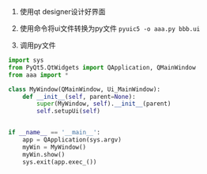 1. 使用qt designer设计好界面

2. 使用命令将ui文件转换为py文件
`pyuic5 -o aaa.py bbb.ui`

3. 调用py文件
```py
import sys
from PyQt5.QtWidgets import QApplication, QMainWindow
from aaa import *

class MyWindow(QMainWindow, Ui_MainWindow):
    def __init__(self, parent=None):
        super(MyWindow, self).__init__(parent)
        self.setupUi(self)


if __name__ == '__main__':
    app = QApplication(sys.argv)
    myWin = MyWindow()
    myWin.show()
    sys.exit(app.exec_())
```